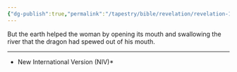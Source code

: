 ```yaml
---
{"dg-publish":true,"permalink":"/tapestry/bible/revelation/revelation-12-16/","title":"Revelation 12:16","hide":true,"tags":["bible-verse","bible-verse"],"dgHomeLink":true,"dgShowLocalGraph":true,"dgEnableSearch":true}
---
```



But the earth helped the woman by opening its mouth and swallowing the river that the dragon had spewed out of his mouth.

---
* New International Version (NIV)*